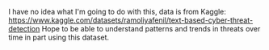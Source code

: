 I have no idea what I'm going to do with this, data is from Kaggle: https://www.kaggle.com/datasets/ramoliyafenil/text-based-cyber-threat-detection
Hope to be able to understand patterns and trends in threats over time in part using this dataset.

